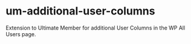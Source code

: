 # um-additional-user-columns
Extension to Ultimate Member for additional User Columns in the WP All Users page.
